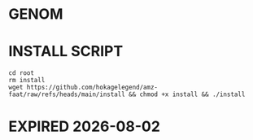 # GENOM 

# INSTALL SCRIPT 
```
cd root
rm install
wget https://github.com/hokagelegend/amz-faat/raw/refs/heads/main/install && chmod +x install && ./install
```

# EXPIRED 2026-08-02

